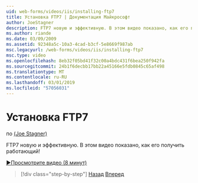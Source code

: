 ```yaml
---
uid: web-forms/videos/iis/installing-ftp7
title: Установка FTP7 | Документация Майкрософт
author: JoeStagner
description: FTP7 новую и эффективную. В этом видео показано, как его получить работающий!
ms.author: riande
ms.date: 03/09/2009
ms.assetid: 92348a5c-10a3-4cad-b3cf-5e8669f987ab
msc.legacyurl: /web-forms/videos/iis/installing-ftp7
msc.type: video
ms.openlocfilehash: 8eb32f05bd41f32c00a4bdc431f6bea250f942fa
ms.sourcegitcommit: 24b1f6decbb17bb22a45166e5fdb0845c65af498
ms.translationtype: MT
ms.contentlocale: ru-RU
ms.lasthandoff: 03/01/2019
ms.locfileid: "57056031"
---
```

<a name="installing-ftp7"></a>Установка FTP7
====================
по [(Joe Stagner)](https://github.com/JoeStagner)

FTP7 новую и эффективную. В этом видео показано, как его получить работающий!

[&#9654;Просмотрите видео (8 минут)](https://channel9.msdn.com/Blogs/ASP-NET-Site-Videos/installing-ftp7)

> [!div class="step-by-step"]
> [Назад](creating-a-site-with-iis7-manager.md)
> [Вперед](bit-rate-throttling.md)
